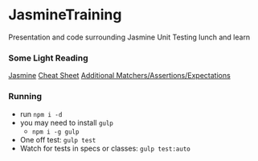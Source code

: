 # JasmineTraining
Presentation and code surrounding Jasmine Unit Testing lunch and learn

### Some Light Reading

[Jasmine](http://jasmine.github.io/2.3/introduction.html)
[Cheat Sheet](http://www.cheatography.com/citguy/cheat-sheets/jasmine-js-testing/)
[Additional Matchers/Assertions/Expectations](https://github.com/JamieMason/Jasmine-Matchers)

### Running

- run `npm i -d`
- you may need to install `gulp`
  - `npm i -g gulp`
- One off test: `gulp test`
- Watch for tests in specs or classes: `gulp test:auto`